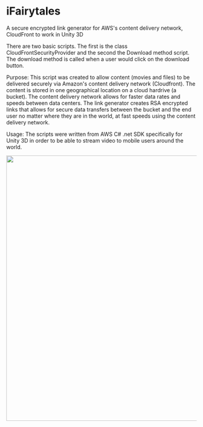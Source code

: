 # iFairytales

A secure encrypted link generator for AWS's content delivery network, CloudFront to work in Unity 3D

There are two basic scripts. The first is the class CloudFrontSecurityProvider and the second the Download method script. The download method is called when a user would click on the download button.

Purpose:
This script was created to allow content (movies and files) to be delivered securely via Amazon's content delivery network (Cloudfront). The content is stored in one geographical location on a cloud hardrive (a bucket). The content delivery network allows for faster data rates and speeds between data centers. The link generator creates RSA encrypted links that allows for secure data transfers between the bucket and the end user no matter where they are in the world, at fast speeds using the content delivery network.

Usage:
The scripts were written from AWS C# .net SDK specifically for Unity 3D in order to be able to stream video to mobile users around the world.


<img src="https://user-images.githubusercontent.com/50190461/135717985-a04a067b-31bd-49d0-9936-ee28104ba89b.png" width="700"/>




